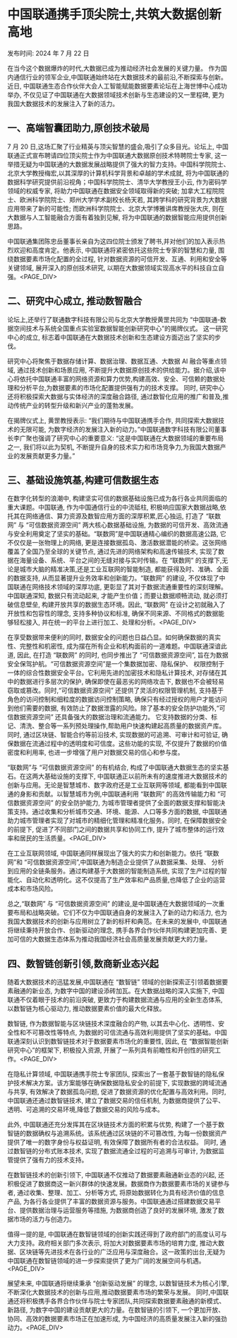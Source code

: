 # 中国联通携手顶尖院士,共筑大数据创新高地

发布时间: 2024 年 7 月 22 日

在当今这个数据爆炸的时代,大数据已成为推动经济社会发展的关键力量。 作为国内通信行业的领军企业,中国联通始终站在大数据技术的最前沿,不断探索与创新。近日, 中国联通生态合作伙伴大会人工智能赋能数据要素论坛在上海世博中心成功举办, 不仅见证了中国联通在大数据领域技术创新与生态建设的又一里程碑, 更为我国大数据技术的发展注入了新的活力。

## 一、高端智囊团助力,原创技术破局

7 月 20 日,这场汇聚了行业精英与顶尖智慧的盛会,吸引了众多目光。论坛上, 中国联通正式宣布聘请四位顶尖院士作为中国联通大数据原创技术特聘院士专家, 这一举措无疑为中国联通的大数据发展战略提供了强大的智力支持。中国科学院院士、北京大学教授梅宏,以其深厚的计算机科学背景和卓越的学术成就, 将为中国联通的数据科学研究提供前沿视角；中国科学院院士、清华大学教授王小云, 作为密码学领域的权威专家, 将助力中国联通在数据安全领域取得新的突破; 加拿大工程院院士、欧洲科学院院士、郑州大学学术副校长杨天若, 其跨学科的研究背景为大数据应用带来了新的可能性; 而欧洲科学院院士、北京大学博雅讲席教授张大庆, 则在大数据与人工智能融合方面有着独到见解, 将为中国联通的数据智能应用提供创新思路。

中国联通集团陈忠岳董事长亲自为这四位院士颁发了聘书,并对他们的加入表示热烈欢迎和高度肯定。他表示, 中国联通将紧密依托这些院士专家的智慧和力量, 围绕数据要素市场化配置的全过程, 针对数据资源的可信开发、互通、利用和安全等关键领域, 展开深入的原创技术研究, 以期在大数据领域实现高水平的科技自立自强。<PAGE_DIV> 

## 二、研究中心成立, 推动数智融合

论坛上,还举行了联通数字科技有限公司与北京大学教授黄罡共同为 “中国联通-数据空间技术与系统全国重点实验室数据智能创新研究中心”的揭牌仪式。 这一研究中心的成立, 标志着中国联通在大数据技术创新和生态建设方面迈出了坚实的步伐。

研究中心将聚焦于数据存储计算、数据治理、数据互通、大数据 AI 融合等重点领域, 通过技术创新和场景应用, 不断提升大数据原创技术的供给能力。据介绍,该中心将依托中国联通丰富的网络资源和算力优势,构建高效、安全、可信赖的数据处理和分析平台,为数据要素的市场化配置提供强有力的技术支撑。 同时, 研究中心还将积极探索大数据与实体经济的深度融合路径, 通过数智化应用的推广和普及,推动传统产业的转型升级和新兴产业的蓬勃发展。

在揭牌仪式上, 黄罡教授表示: “我们期待与中国联通携手合作, 共同探索大数据技术的无限可能, 为数字经济的发展注入新的动力。”中国联通数字科技有限公司董事长李广聚也强调了研究中心的重要意义: “这是中国联通在大数据领域的重要布局之一, 我们将以此为契机, 不断提升自身的技术实力和市场竞争力,为我国大数据产业的发展贡献更多力量。”

## 三、基础设施筑基,构建可信数据生态

在数字化转型的浪潮中, 构建坚实可信的数据基础设施已成为各行各业共同面临的重大课题。中国联通, 作为中国通信行业的中流砥柱, 积极响应国家大数据战略,依托其在网络通信、算力资源及数智应用方面的深厚积累,匠心独运, 打造了 “联数网” 与 “可信数据资源空间” 两大核心数据基础设施, 为数据的可信开发、高效流通与安全利用奠定了坚实的基础。“联数网”是中国联通精心编织的数据高速公路, 它不仅仅是一张物理上的网络, 更是连接数据孤岛、激活数据潜能的桥梁。这张网络覆盖了全国乃至全球的关键节点, 通过先进的网络架构和高速传输技术, 实现了数据在海量设备、系统、平台之间的无缝对接与实时传输。在 “联数网” 的支撑下,无论是城市大脑的精准决策,还是工业互联网的智能制造, 都能获得及时、准确、全面的数据支持, 从而显著提升业务效率和创新能力。“联数网” 的建设, 不仅体现了中国联通在网络技术领域的深厚功底, 更彰显了其对于数据流通重要性的深刻理解。中国联通深知, 数据只有流动起来, 才能产生价值；而要让数据顺畅流动, 就必须打破信息壁垒, 构建开放共享的数据生态环境。因此, “联数网” 在设计之初就融入了开放性和包容性的理念, 支持多种协议和标准, 确保不同来源、不同格式的数据能够轻松接入, 并在统一的平台上进行加工、处理和分析。<PAGE_DIV> 

在享受数据带来便利的同时, 数据安全的问题也日益凸显。如何确保数据的真实性、完整性和机密性, 成为摆在所有企业和机构面前的一道难题。中国联通深谙此道, 因此, 在打造 “联数网” 的同时, 也同步推出了 “可信数据资源空间”, 旨在为数据安全保驾护航。“可信数据资源空间”是一个集数据加密、隐私保护、 权限控制于一体的综合性数据安全平台。它利用先进的加密技术和隐私计算技术, 对存储在其中的数据进行多层次的保护, 确保即使在最恶劣的网络攻击下, 数据也不会被轻易窃取或篡改。同时,“可信数据资源空间” 还提供了灵活的权限管理机制, 支持基于角色的访问控制和细粒度的数据访问控制策略, 确保只有经过授权的用户才能访问到他们需要的数据, 有效防止了数据泄露的风险。除了基本的安全防护功能外,“可信数据资源空间” 还具备强大的数据治理和流通能力。 它支持数据的分类、标记、清洗、整合等一系列预处理操作,帮助用户快速构建起高质量的数据资产库。同时, 通过区块链、智能合约等前沿技术, 实现数据的可追溯、可审计和可验证, 确保数据在流通过程中的透明度和可信度。这些功能的实现, 不仅提升了数据的价值密度和利用率, 也进一步增强了用户对数据交易的信心和参与度。

“联数网”与 “可信数据资源空间” 的有机结合, 构成了中国联通大数据生态的坚实基石。在这两大基础设施的支撑下, 中国联通正以前所未有的速度推进大数据技术的创新与应用。无论是智慧城市、数字政府还是工业互联网等领域, 都能看到中国联通的身影和贡献。以智慧城市为例,中国联通利用 “联数网” 的高效传输能力和 “可信数据资源空间” 的安全防护能力, 为城市管理者提供了全面的数据支撑和智能决策支持。通过收集和分析城市交通、环境、能源、人口等多方面的数据, 中国联通助力城市管理者实现了对城市的精细化管理和精准化服务。同时, 在保障数据安全的前提下, 促进了不同部门之间的数据共享和协同工作, 提升了城市整体的运行效率和居民的生活质量。<PAGE_DIV> 

在工业互联网领域, 中国联通同样展现出了强大的实力和创新能力。依托 “联数网”和 “可信数据资源空间”,中国联通为制造企业提供了从数据采集、处理、 分析到应用的全链条服务。通过构建基于大数据的智能制造系统, 实现了生产过程的智能化、自动化和透明化。这不仅提高了生产效率和产品质量,也降低了企业的运营成本和市场风险。

总之,“联数网” 与 “可信数据资源空间” 的建设,是中国联通在大数据领域的一次重要布局和战略突破。它们不仅为中国联通自身的发展注入了新的动力和活力, 也为我国大数据技术的创新与应用树立了新的标杆和典范。在未来的发展中, 中国联通将继续秉持开放合作、创新驱动的理念, 携手各界合作伙伴共同构建更加完善、更加可信的大数据生态体系为推动我国经济社会高质量发展贡献更大的力量。

## 四、数智链创新引领,数商新业态兴起

随着大数据技术的迅猛发展,中国联通在 “数智链” 领域的创新探索正引领着数据要素融通的新业态, 为数字中国的建设添砖加瓦。在大数据战略的深入实施下, 中国联通不仅着眼于技术的前沿突破, 更致力于构建数据流通与应用的全新生态体系, 以数智链为核心驱动力, 推动数据要素价值的最大化释放。

数智链, 作为数据智能与区块链技术深度融合的产物, 以其去中心化、透明性、安全性和不可篡改性等特点, 为数据的可信流通与高效利用提供了坚实的基础。中国联通深刻认识到数智链技术对于数据要素市场化的重要性, 因此, 在 “数据智能创新研究中心”的框架下, 积极投入资源, 开展了一系列具有前瞻性和开创性的研究工作。<PAGE_DIV> 

在隐私计算领域, 中国联通携手院士专家团队, 探索出了一套基于数智链的隐私保护技术解决方案。该方案能够在确保数据隐私安全的前提下, 实现数据的跨域流通与共享, 有效解决了数据孤岛问题, 促进了数据资源的优化配置与高效利用。同时, 中国联通还通过数智链技术, 建立了数据交易的信任机制, 为数据商提供了公平、透明、可追溯的交易环境,降低了数据交易的风险与成本。

此外, 中国联通还充分发挥其在区块链技术方面的积累与优势, 构建了一个基于数智链的数据确权与追溯系统。该系统通过区块链的不可篡改性, 为每一份数据资产提供了唯一的数字身份与权益证明, 有效保障了数据所有者的合法权益。 同时, 通过数智链的分布式账本技术, 实现了数据流通全过程的可追溯与可审计, 为数据监管提供了强有力的技术支持。

在数智链技术的创新引领下, 中国联通不仅推动了数据要素融通新业态的兴起, 还积极促进了数据商这一新兴群体的快速发展。数据商作为数据要素市场的关键参与者, 通过收集、整理、加工、分析等方式, 将原始数据转化为具有经济价值的信息产品, 为各行各业提供了丰富的数据资源与服务。中国联通通过搭建数据交易平台、提供数据治理与运营服务等措施, 为数据商创造了良好的发展环境, 激发了数据市场的活力与创造力。

值得一提的是, 中国联通在数智链领域的创新实践还得到了政府部门的高度认可与大力支持。政府相关部门多次表示, 将加大对数据要素市场的培育力度, 推动大数据、区块链等先进技术在各行业的广泛应用与深度融合。这一政策的出台,无疑为中国联通在数智链领域的进一步探索提供了更为广阔的发展空间与机遇。<PAGE_DIV> 

展望未来, 中国联通将继续秉承 “创新驱动发展” 的理念, 以数智链技术为核心引擎,不断深化大数据技术的创新与应用,推动数据要素市场的繁荣与发展。 同时,中国联通还将积极携手各界合作伙伴与院士专家团队,共同探索数据要素融通的新模式、新路径, 为数字中国的建设贡献更大的力量。在数智链的引领下, 一个更加开放、协同、高效的数据要素市场正在加速形成, 为中国经济的高质量发展注入新的强劲动力。<PAGE_DIV> 